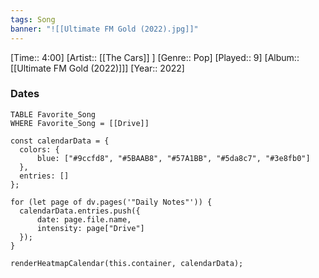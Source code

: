 ```yaml
---
tags: Song  
banner: "![[Ultimate FM Gold (2022).jpg]]"
---
```

[Time:: 4:00]
[Artist:: [[The Cars]] ]
[Genre:: Pop]
[Played:: 9]
[Album:: [[Ultimate FM Gold (2022)]]]
[Year:: 2022]
### Dates
````dataview
TABLE Favorite_Song
WHERE Favorite_Song = [[Drive]]
````

  ```dataviewjs
const calendarData = { 
	colors: { 
		blue: ["#9ccfd8", "#5BAAB8", "#57A1BB", "#5da8c7", "#3e8fb0"] 
	}, 
	entries: [] 
}; 

for (let page of dv.pages('"Daily Notes"')) { 
	calendarData.entries.push({ 
		date: page.file.name, 
		intensity: page["Drive"]
	}); 
} 

renderHeatmapCalendar(this.container, calendarData);
```
